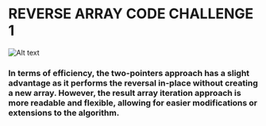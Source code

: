 
# REVERSE ARRAY CODE CHALLENGE 1





![Alt text](<../Team Process Brainstorm Whiteboard in Blue Green Modern Professional Style.png>)


### In terms of efficiency, the two-pointers approach has a slight advantage as it performs the reversal in-place without creating a new array. However, the result array iteration approach is more readable and flexible, allowing for easier modifications or extensions to the algorithm.
